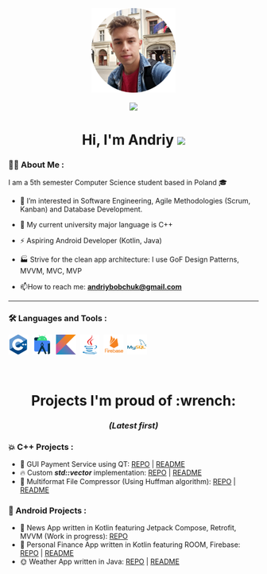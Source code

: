 <div id="header" align="center" padding="500">
  <img src="circle_icon.png" width="170"/>
  
<div id="badges">
<br>
  <a href="https://andriybobchuk.com/">
    <img src="https://img.shields.io/badge/MyWebsite-andriybobchuk.com-lightgreen"/>
  </a>
</div>
<h1>
  Hi, I'm Andriy
  <img src="https://media.giphy.com/media/hvRJCLFzcasrR4ia7z/giphy.gif" width="30px"/>
</h1>
</div>


### :man_technologist: About Me :
I am a 5th semester Computer Science student based in Poland :mortar_board:
- :telescope: I’m interested in Software Engineering, Agile Methodologies (Scrum, Kanban) and Database Development.

- :seedling: My current university major language is C++

- :zap: Aspiring Android Developer (Kotlin, Java)

- :factory: Strive for the clean app architecture: I use GoF Design Patterns, MVVM, MVC, MVP

- :mailbox:How to reach me: **andriybobchuk@gmail.com**

---

### :hammer_and_wrench: Languages and Tools :

<div>
  <img src="https://github.com/devicons/devicon/blob/master/icons/cplusplus/cplusplus-original.svg" title="C++" alt="C++" width="40" height="40"/>&nbsp;
  <img src="https://github.com/devicons/devicon/blob/master/icons/androidstudio/androidstudio-original.svg" title="androidstudio" alt="androidstudio" width="40" height="40"/>&nbsp;
  <img src="https://github.com/devicons/devicon/blob/master/icons/kotlin/kotlin-original.svg" title="Java" alt="Java" width="40" height="40"/>&nbsp;
  <img src="https://github.com/devicons/devicon/blob/master/icons/java/java-original.svg" title="Java" alt="Java" width="40" height="40"/>&nbsp;
  <img src="https://github.com/devicons/devicon/blob/master/icons/firebase/firebase-plain-wordmark.svg" title="Firebase" alt="Firebase" width="40" height="40"/>&nbsp;
  <img src="https://github.com/devicons/devicon/blob/master/icons/mysql/mysql-original-wordmark.svg" title="MySQL"  alt="MySQL" width="40" height="40"/>&nbsp;
</div>


<div id="anotherheader" align="center" padding="500">
<h1>
<br>
  Projects I'm proud of :wrench:
</h1>
<h3>
<i>(Latest first)</i>
</h3>
</div>

###  :collision: C++ Projects :

- :money_with_wings: GUI Payment Service using QT: [REPO](https://github.com/andriybobchuk/PaymentService/tree/main/Project/PaymentServiceWithQt) | [README](https://github.com/andriybobchuk/PaymentService/blob/main/Project/PaymentServiceWithQt/README.pdf)
- :fire: Custom ***std::vector*** implementation: [REPO](https://github.com/andriybobchuk/Vector) | [README](https://github.com/andriybobchuk/Vector/blob/main/README.pdf)
- :wrench: Multiformat File Compressor (Using Huffman algorithm): [REPO](https://github.com/andriybobchuk/Huffman) | [README](https://github.com/andriybobchuk/Huffman/blob/master/DOCUMENTATION.pdf)


### :robot: Android Projects :

- :love_letter: News App written in Kotlin featuring Jetpack Compose, Retrofit, MVVM (Work in progress): [REPO](https://github.com/andriybobchuk/NewsApp)
- :money_with_wings: Personal Finance App written in Kotlin featuring ROOM, Firebase: [REPO](https://github.com/andriybobchuk/Ins-n-Outs) | [README](https://github.com/andriybobchuk/Ins-n-Outs#insnouts)
- :sun_with_face: Weather App written in Java: [REPO](https://github.com/andriybobchuk/Weather) | [README](https://github.com/andriybobchuk/Weather#the-weather)
